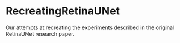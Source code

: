 # RecreatingRetinaUNet
Our attempts at recreating the experiments described in the original RetinaUNet research paper.
